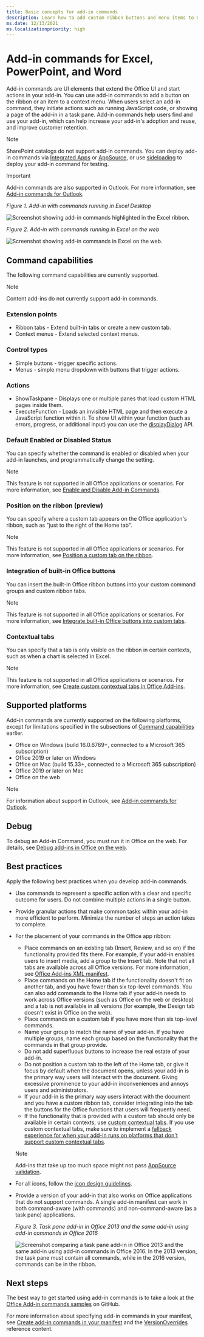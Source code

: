 ```yaml
---
title: Basic concepts for add-in commands
description: Learn how to add custom ribbon buttons and menu items to Office as part of an Office Add-in.
ms.date: 12/13/2021
ms.localizationpriority: high
---
```


# Add-in commands for Excel, PowerPoint, and Word

Add-in commands are UI elements that extend the Office UI and start actions in your add-in. You can use add-in commands to add a button on the ribbon or an item to a context menu. When users select an add-in command, they initiate actions such as running JavaScript code, or showing a page of the add-in in a task pane. Add-in commands help users find and use your add-in, which can help increase your add-in's adoption and reuse, and improve customer retention.

> [!NOTE]
> SharePoint catalogs do not support add-in commands. You can deploy add-in commands via [Integrated Apps](/microsoft-365/admin/manage/test-and-deploy-microsoft-365-apps) or [AppSource](/office/dev/store/submit-to-appsource-via-partner-center), or use [sideloading](../testing/create-a-network-shared-folder-catalog-for-task-pane-and-content-add-ins.md) to deploy your add-in command for testing.

> [!IMPORTANT]
> Add-in commands are also supported in Outlook. For more information, see [Add-in commands for Outlook](../outlook/add-in-commands-for-outlook.md).

*Figure 1. Add-in with commands running in Excel Desktop*

![Screenshot showing add-in commands highlighted in the Excel ribbon.](../images/add-in-commands-1.png)

*Figure 2. Add-in with commands running in Excel on the web*

![Screenshot showing add-in commands in Excel on the web.](../images/add-in-commands-2.png)

## Command capabilities

The following command capabilities are currently supported.

> [!NOTE]
> Content add-ins do not currently support add-in commands.

### Extension points

- Ribbon tabs - Extend built-in tabs or create a new custom tab.
- Context menus - Extend selected context menus.

### Control types

- Simple buttons - trigger specific actions.
- Menus - simple menu dropdown with buttons that trigger actions.

### Actions

- ShowTaskpane - Displays one or multiple panes that load custom HTML pages inside them.
- ExecuteFunction - Loads an invisible HTML page and then execute a JavaScript function within it. To show UI within your function (such as errors, progress, or additional input) you can use the [displayDialog](/javascript/api/office/office.ui) API.  

### Default Enabled or Disabled Status

You can specify whether the command is enabled or disabled when your add-in launches, and programmatically change the setting.

> [!NOTE]
> This feature is not supported in all Office applications or scenarios. For more information, see [Enable and Disable Add-in Commands](disable-add-in-commands.md).

### Position on the ribbon (preview)

You can specify where a custom tab appears on the Office application's ribbon, such as "just to the right of the Home tab".

> [!NOTE]
> This feature is not supported in all Office applications or scenarios. For more information, see [Position a custom tab on the ribbon](custom-tab-placement.md).

### Integration of built-in Office buttons

You can insert the built-in Office ribbon buttons into your custom command groups and custom ribbon tabs.

> [!NOTE]
> This feature is not supported in all Office applications or scenarios. For more information, see [Integrate built-in Office buttons into custom tabs](built-in-button-integration.md).

### Contextual tabs

You can specify that a tab is only visible on the ribbon in certain contexts, such as when a chart is selected in Excel.

> [!NOTE]
> This feature is not supported in all Office applications or scenarios. For more information, see [Create custom contextual tabs in Office Add-ins](contextual-tabs.md).

## Supported platforms

Add-in commands are currently supported on the following platforms, except for limitations specified in the subsections of [Command capabilities](#command-capabilities) earlier.

- Office on Windows (build 16.0.6769+, connected to a Microsoft 365 subscription)
- Office 2019 or later on Windows
- Office on Mac (build 15.33+, connected to a Microsoft 365 subscription)
- Office 2019 or later on Mac
- Office on the web

> [!NOTE]
> For information about support in Outlook, see [Add-in commands for Outlook](../outlook/add-in-commands-for-outlook.md).

## Debug

To debug an Add-in Command, you must run it in Office on the web. For details, see [Debug add-ins in Office on the web](../testing/debug-add-ins-in-office-online.md).

## Best practices

Apply the following best practices when you develop add-in commands.

- Use commands to represent a specific action with a clear and specific outcome for users. Do not combine multiple actions in a single button.
- Provide granular actions that make common tasks within your add-in more efficient to perform. Minimize the number of steps an action takes to complete.
- For the placement of your commands in the Office app ribbon:
  - Place commands on an existing tab (Insert, Review, and so on) if the functionality provided fits there. For example, if your add-in enables users to insert media, add a group to the Insert tab. Note that not all tabs are available across all Office versions. For more information, see [Office Add-ins XML manifest](../develop/add-in-manifests.md).
  - Place commands on the Home tab if the functionality doesn't fit on another tab, and you have fewer than six top-level commands. You can also add commands to the Home tab if your add-in needs to work across Office versions (such as Office on the web or desktop) and a tab is not available in all versions (for example, the Design tab doesn't exist in Office on the web).  
  - Place commands on a custom tab if you have more than six top-level commands.
  - Name your group to match the name of your add-in. If you have multiple groups, name each group based on the functionality that the commands in that group provide.
  - Do not add superfluous buttons to increase the real estate of your add-in.
  - Do not position a custom tab to the left of the Home tab, or give it focus by default when the document opens, unless your add-in is the primary way users will interact with the document. Giving excessive prominence to your add-in inconveniences and annoys users and administrators.
  - If your add-in is the primary way users interact with the document and you have a custom ribbon tab, consider integrating into the tab the buttons for the Office functions that users will frequently need.
  - If the functionality that is provided with a custom tab should only be available in certain contexts, use [custom contextual tabs](contextual-tabs.md). If you use custom contextual tabs, make sure to implement a [fallback experience for when your add-in runs on platforms that don't support custom contextual tabs](contextual-tabs.md#implement-an-alternate-ui-experience-when-custom-contextual-tabs-are-not-supported).

  > [!NOTE]
  > Add-ins that take up too much space might not pass [AppSource validation](/legal/marketplace/certification-policies).

- For all icons, follow the [icon design guidelines](add-in-icons.md).
- Provide a version of your add-in that also works on Office applications that do not support commands. A single add-in manifest can work in both command-aware (with commands) and non-command-aware (as a task pane) applications.

   *Figure 3. Task pane add-in in Office 2013 and the same add-in using add-in commands in Office 2016*

   ![Screenshot comparing a task pane add-in in Office 2013 and the same add-in using add-in commands in Office 2016. In the 2013 version, the task pane must contain all commands, while in the 2016 version, commands can be in the ribbon.](../images/office-task-pane-add-ins.png)

## Next steps

The best way to get started using add-in commands is to take a look at the [Office Add-in commands samples](https://github.com/OfficeDev/Office-Add-in-Commands-Samples/) on GitHub.

For more information about specifying add-in commands in your manifest, see [Create add-in commands in your manifest](../develop/create-addin-commands.md) and the [VersionOverrides](/javascript/api/manifest/versionoverrides) reference content.
